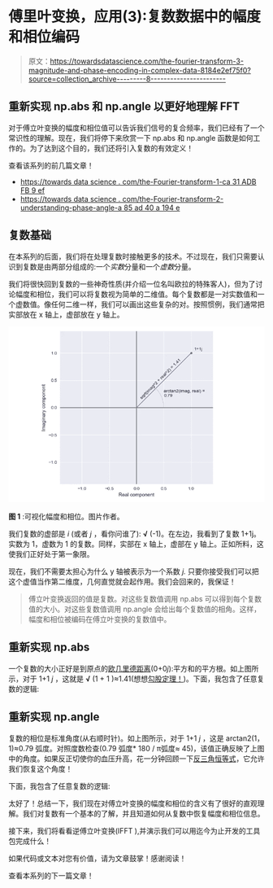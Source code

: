 # 傅里叶变换，应用(3):复数数据中的幅度和相位编码

> 原文：<https://towardsdatascience.com/the-fourier-transform-3-magnitude-and-phase-encoding-in-complex-data-8184e2ef75f0?source=collection_archive---------8----------------------->

## 重新实现 np.abs 和 np.angle 以更好地理解 FFT

对于傅立叶变换的幅度和相位值可以告诉我们信号的复合频率，我们已经有了一个常识性的理解。现在，我们将停下来欣赏一下 np.abs 和 np.angle 函数是如何工作的。为了达到这个目的，我们还将引入复数的有效定义！

查看该系列的前几篇文章！

*   [https://towards data science . com/the-Fourier-transform-1-ca 31 ADB FB 9 ef](/the-fourier-transform-1-ca31adbfb9ef)
*   [https://towards data science . com/the-Fourier-transform-2-understanding-phase-angle-a 85 ad 40 a 194 e](/the-fourier-transform-2-understanding-phase-angle-a85ad40a194e)

## 复数基础

在本系列的后面，我们将在处理复数时接触更多的技术。不过现在，我们只需要认识到复数是由两部分组成的:一个*实数*分量和一个*虚数*分量。

我们将很快回到复数的一些神奇性质(并介绍一位名叫欧拉的特殊客人)，但为了讨论幅度和相位，我们可以将复数视为简单的二维值。每个复数都是一对实数值和一个虚数值。像任何二维一样，我们可以画出这些复杂的对。按照惯例，我们通常把实部放在 x 轴上，虚部放在 y 轴上。

![](img/d2d874b9b2600c2babcd38c6ed2463fd.png)

**图 1** :可视化幅度和相位。图片作者。

我们复数的虚部是 *i* (或者 *j* ，看你问谁了): **√** (-1)。在左边，我看到了复数 1+1j。实数为 1，虚数为 1 的复数。同样，实部在 x 轴上，虚部在 y 轴上。正如所料，这使我们正好处于第一象限。

现在，我们不需要太担心为什么 y 轴被表示为一个系数 *j.* 只要你接受我们可以把这个虚值当作第二维度，几何直觉就会起作用。我们会回来的，我保证！

> 傅立叶变换返回的值是复数。对这些复数值调用 np.abs 可以得到每个复数值的大小。对这些复数值调用 np.angle 会给出每个复数值的相角。这样，幅度和相位被编码在傅立叶变换的复数值中。

## 重新实现 np.abs

一个复数的大小正好是到原点的[欧几里德距离](https://en.wikipedia.org/wiki/Euclidean_distance)(0+0*j*):平方和的平方根。如上图所示，对于 1+1 *j* ，这就是 **√** (1 + 1 )≈1.41(想想[勾股定理！](https://en.wikipedia.org/wiki/Pythagorean_theorem))。下面，我包含了任意复数的逻辑:

## 重新实现 np.angle

复数的相位是标准角度(从右顺时针)。如上图所示，对于 1+1 *j* ，这是 arctan2(1，1)≈0.79 弧度。对照度数检查(0.79 弧度* 180 / π弧度≈ 45)，该值正确反映了上图中的角度。如果反正切使你的血压升高，花一分钟回顾一下[反三角恒等式](https://en.wikipedia.org/wiki/Inverse_trigonometric_functions)，它允许我们恢复这个角度！

下面，我包含了任意复数的逻辑:

太好了！总结一下，我们现在对傅立叶变换的幅度和相位的含义有了很好的直观理解。我们对复数有一个基本的了解，并且知道如何从复数中恢复幅度和相位信息。

接下来，我们将看看逆傅立叶变换(IFFT ),并演示我们可以用迄今为止开发的工具包完成什么！

如果代码或文本对您有价值，请为文章鼓掌！感谢阅读！

查看本系列的下一篇文章！

</the-fourier-transform-4-putting-the-fft-to-work-38dd84dc814> 